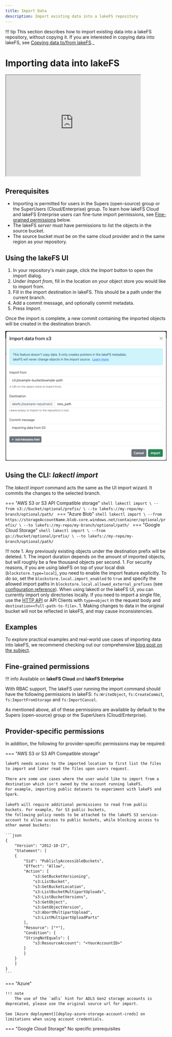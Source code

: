 ```yaml
---
title: Import Data
description: Import existing data into a lakeFS repository
---
```


!!! tip
    This section describes how to import existing data into a lakeFS repository, without copying it.
    If you are interested in copying data into lakeFS, see [Copying data to/from lakeFS](./copying.md)._

# Importing data into lakeFS

<iframe width="420" height="315" src="https://www.youtube.com/embed/R6K8tvtFCxQ"></iframe>

## Prerequisites

* Importing is permitted for users in the Supers (open-source) group or the SuperUsers (Cloud/Enterprise) group.
   To learn how lakeFS Cloud and lakeFS Enterprise users can fine-tune import permissions, see [Fine-grained permissions](#fine-grained-permissions) below.
* The lakeFS _server_ must have permissions to list the objects in the source bucket.
* The source bucket must be on the same cloud provider and in the same region as your repository.

## Using the lakeFS UI

1. In your repository's main page, click the _Import_ button to open the import dialog.
2. Under _Import from_, fill in the location on your object store you would like to import from.
3. Fill in the import destination in lakeFS. This should be a path under the current branch.
4. Add a commit message, and optionally commit metadata.
5. Press _Import_.

Once the import is complete, a new commit containing the imported objects will be created in the destination branch.

![lakeFS UI import dialog](../assets/img/UI-Import-Dialog.png)

## Using the CLI: _lakectl import_

The _lakectl import_ command acts the same as the UI import wizard. It commits the changes to the selected branch.

=== "AWS S3 or S3 API Compatible storage"
    ```shell
    lakectl import \
    --from s3://bucket/optional/prefix/ \
    --to lakefs://my-repo/my-branch/optional/path/
    ```
=== "Azure Blob"
    ```shell
    lakectl import \
    --from https://storageAccountName.blob.core.windows.net/container/optional/prefix/ \
    --to lakefs://my-repo/my-branch/optional/path/
    ```
=== "Google Cloud Storage"
    ```shell
    lakectl import \
    --from gs://bucket/optional/prefix/ \
    --to lakefs://my-repo/my-branch/optional/path/
    ```

!!! note
    1. Any previously existing objects under the destination prefix will be deleted.
    1. The import duration depends on the amount of imported objects, but will roughly be a few thousand objects per second.
    1. For security reasons, if you are using lakeFS on top of your local disk (`blockstore.type=local`), you need to enable the import feature explicitly.
    To do so, set the `blockstore.local.import_enabled` to `true` and specify the allowed import paths in `blockstore.local.allowed_external_prefixes` (see [configuration reference](../reference/configuration.md)).
    When using lakectl or the lakeFS UI, you can currently import only directories locally. If you need to import a single file, use the [HTTP API](../reference/api.md#/import/importStart) or API Clients with `type=object` in the request body and `destination=<full-path-to-file>`.
    1. Making changes to data in the original bucket will not be reflected in lakeFS, and may cause inconsistencies.

## Examples

To explore practical examples and real-world use cases of importing data into lakeFS,
we recommend checking out our comprehensive [blog post on the subject](https://lakefs.io/blog/import-data-lakefs/).

## Fine-grained permissions

!!! info
    Available on **lakeFS Cloud** and **lakeFS Enterprise**

With RBAC support, The lakeFS user running the import command should have the following permissions in lakeFS:
`fs:WriteObject`, `fs:CreateCommit`, `fs:ImportFromStorage` and `fs:ImportCancel`.

As mentioned above, all of these permissions are available by default to the Supers (open-source) group or the SuperUsers (Cloud/Enterprise).

## Provider-specific permissions

In addition, the following for provider-specific permissions may be required:

=== "AWS S3 or S3 API Compatible storage"

    lakeFS needs access to the imported location to first list the files to import and later read the files upon users request.

    There are some use cases where the user would like to import from a destination which isn't owned by the account running lakeFS.
    For example, importing public datasets to experiment with lakeFS and Spark.

    lakeFS will require additional permissions to read from public buckets. For example, for S3 public buckets,
    the following policy needs to be attached to the lakeFS S3 service-account to allow access to public buckets, while blocking access to other owned buckets:

    ```json
    {
        "Version": "2012-10-17",
        "Statement": [
        {
            "Sid": "PubliclyAccessibleBuckets",
            "Effect": "Allow",
            "Action": [
                "s3:GetBucketVersioning",
                "s3:ListBucket",
                "s3:GetBucketLocation",
                "s3:ListBucketMultipartUploads",
                "s3:ListBucketVersions",
                "s3:GetObject",
                "s3:GetObjectVersion",
                "s3:AbortMultipartUpload",
                "s3:ListMultipartUploadParts"
            ],
            "Resource": ["*"],
            "Condition": {
            "StringNotEquals": {
                "s3:ResourceAccount": "<YourAccountID>"
            }
            }
        }
        ]
    }
    ```

=== "Azure"

    !!! note
        The use of the `adls` hint for ADLS Gen2 storage accounts is deprecated, please use the original source url for import.

    See [Azure deployment][deploy-azure-storage-account-creds] on limitations when using account credentials.

=== "Google Cloud Storage"
    No specific prerequisites

